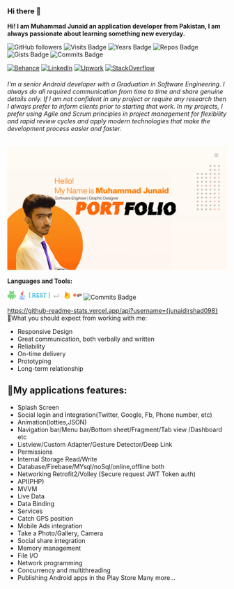 ### Hi there 👋

**Hi! I am Muhammad Junaid an application developer from Pakistan, I am always passionate about learning something new everyday.**

![GitHub followers](https://img.shields.io/github/followers/alifhasnain?logo=GitHub&style=flat-square)
![Visits Badge](https://badges.pufler.dev/visits/alifhasnain/alifhasnain?style=flat-square)
![Years Badge](https://badges.pufler.dev/years/alifhasnain?style=flat-square)
![Repos Badge](https://badges.pufler.dev/repos/alifhasnain?style=flat-square)
![Gists Badge](https://badges.pufler.dev/gists/alifhasnain?style=flat-square)
![Commits Badge](https://badges.pufler.dev/commits/monthly/alifhasnain)


<p>
	<a href="https://www.behance.net/junaidirshad098" target="_blank"><img alt="Behance" src="https://img.shields.io/badge/-Behance-1877F2?style=for-the-badge&logo=behance&logoColor=white" /></a> 
	<a href="https://www.linkedin.com/in/muhammad-junaid-7a6826185/" target="_blank"><img alt="LinkedIn" src="https://img.shields.io/badge/linkedin-%230077B5.svg?&style=for-the-badge&logo=linkedin&logoColor=white" /></a> 
	<a href="https://www.upwork.com/freelancers/~016016ae75f90f7a88" target="_blank"><img alt="Upwork" src="https://img.shields.io/badge/upwork-%2312100E.svg?&style=for-the-badge&logo=upwork&logoColor=white" /></a>
	<a href="https://stackoverflow.com/users/12705955/junaidirshad098" target="_blank">
    <img alt="StackOverflow"src="https://img.shields.io/badge/Stack%20Overflow-FE7A16.svg?&style=for-the-badge&logo=Stack%20Overflow&logoColor=white" /></a>
  
<p/>


###### I'm a senior Android developer with a Graduation in Software Engineering. I always do all required communication from time to time and share genuine details only. If I am not confident in any project or require any research then I always prefer to inform clients prior to starting that work. In my projects, I prefer using Agile and Scrum principles in project management for flexibility and rapid review cycles and apply modern technologies that make the development process easier and faster.

<img alt='Porfolio' src='https://github.com/junaidirshad098/junaidirshad098/blob/main/assets/pic1.png'/>


**Languages and Tools:**  

<code><img height="20" src="https://github.com/junaidirshad098/junaidirshad098/blob/main/assets/android_logo.svg"></code>
<code><img height="20" src="https://github.com/junaidirshad098/junaidirshad098/blob/main/assets/java_logo.svg"></code>
<code><img height="20" src="https://github.com/junaidirshad098/junaidirshad098/blob/main/assets/rest2.png"></code>
<code><img height="20" src="https://raw.githubusercontent.com/github/explore/80688e429a7d4ef2fca1e82350fe8e3517d3494d/topics/mysql/mysql.png"></code>
<code><img height="20" src="https://raw.githubusercontent.com/github/explore/80688e429a7d4ef2fca1e82350fe8e3517d3494d/topics/firebase/firebase.png"></code>
<code><img height="20" src="https://raw.githubusercontent.com/github/explore/80688e429a7d4ef2fca1e82350fe8e3517d3494d/topics/git/git.png"></code>
![Commits Badge](https://img.shields.io/badge/Kotlin-0095D5?&style=for-the-badge&logo=kotlin&logoColor=white)

https://github-readme-stats.vercel.app/api?username={junaidirshad098}
🔺What you should expect from working with me:
<ul>
	<li>Responsive Design</li>
	<li>Great communication, both verbally and written</li>
<li>Reliability</li>
<li>On-time delivery</li>
<li>Prototyping</li>
<li>Long-term relationship</li>
</ul>


🔺My applications features:
-------------------------------------
<ul>
<li>Splash Screen
<li>Social login and Integration(Twitter, Google, Fb, Phone number, etc)
<li>Animation(lotties,JSON)
<li>Navigation bar/Menu bar/Bottom sheet/Fragment/Tab view /Dashboard etc
<li>Listview/Custom Adapter/Gesture Detector/Deep Link
<li>Permissions
<li>Internal Storage Read/Write
<li>Database/Firebase/MYsql/noSql/online,offline both
<li>Networking Retrofit2/Volley (Secure request JWT Token auth)
<li>API(PHP)
<li>MVVM
	<li>Live Data
<li>Data Binding
<li>Services
<li>Catch GPS position
<li>Mobile Ads integration
<li>Take a Photo/Gallery, Camera
<li>Social share integration
<li>Memory management
<li>File I/O
<li>Network programming
<li>Concurrency and multithreading
<li>Publishing Android apps in the Play Store
Many more...
</ul>

<!--
**junaidirshad098/junaidirshad098** is a ✨ _special_ ✨ repository because its `README.md` (this file) appears on your GitHub profile.

Here are some ideas to get you started:

- 🔭 I’m currently working on ...
- 🌱 I’m currently learning ...
- 👯 I’m looking to collaborate on ...
- 🤔 I’m looking for help with ...
- 💬 Ask me about ...
- 📫 How to reach me: ...
- 😄 Pronouns: ...
- ⚡ Fun fact: ...
-->
